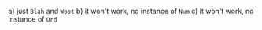 a) just `Blah` and `Woot`
b) it won't work, no instance of `Num`
c) it won't work, no instance of `Ord`
